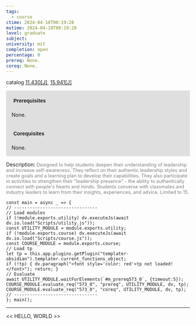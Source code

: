 ```yaml
---
tags:
  - course
ctime: 2024-04-18T00:19:28
mstime: 2024-04-18T00:19:28
level: graduate
subject: 
university: mit
completion: open
percentage: 0
prereq: None.
coreq: None.
---
```


catalog [11.430[J]](http://student.mit.edu/catalog/m11c.html#11.430), [15.941[J]](http://student.mit.edu/catalog/m15c.html#15.941)

<span style="display: block; padding: 15px; background-color: rgb(100, 100, 100, 0.2);"><font id="m_prereq573_0" style="display: block; font-family: Arial, sans-serif; font-weight: bold; padding: 5px">Prerequisites</font><br><span id="prereq573_0">None.</span></span>
<span style="display: block; padding: 15px; background-color: rgb(100, 100, 100, 0.2);"><font id="m_coreq573_0" style="display: block; font-family: Arial, sans-serif; font-weight: bold; padding: 5px">Corequisites</font><br><span id="coreq573_0">None.</span></span>

<font style="">Description:</font>
<font style="color: grey; font-size: 0.8rem;">Designed to help students deepen their understanding of leadership and increase self-awareness. They reflect on their authentic leadership styles and create goals and a learning plan to develop their capabilities. They also participate in activities to strengthen their "leadership presence" - the ability to authentically connect with people's hearts and minds. Students converse with classmates and industry leaders to learn from their insights, experiences, and advice. Limited to 15.</font>

```dataviewjs
const main = async _ => {
// --------------------------------
// Load modules
if (!module.exports.utility) dv.executeJs(await dv.io.load("Scripts/utility.js"));
const UTILITY_MODULE = module.exports.utility;
if (!module.exports.course) dv.executeJs(await dv.io.load("Scripts/course.js"));
const COURSE_MODULE = module.exports.course;
// Load tp
let tp = this.app.plugins.getPlugin("templater-obsidian").templater.current_functions_object;
if (!tp) { dv.paragraph("<font style='color: red'>tp not loaded!</font>"); return; }
// Evaluate
await UTILITY_MODULE.waitForElements(`#m_prereq573_0`, {timeout:5});
COURSE_MODULE.evaluate_req("573_0", "prereq", UTILITY_MODULE, dv, tp);
COURSE_MODULE.evaluate_req("573_0", "coreq", UTILITY_MODULE, dv, tp);
// --------------------------------
}; main();
```

---

<< HELLO, WORLD >>
